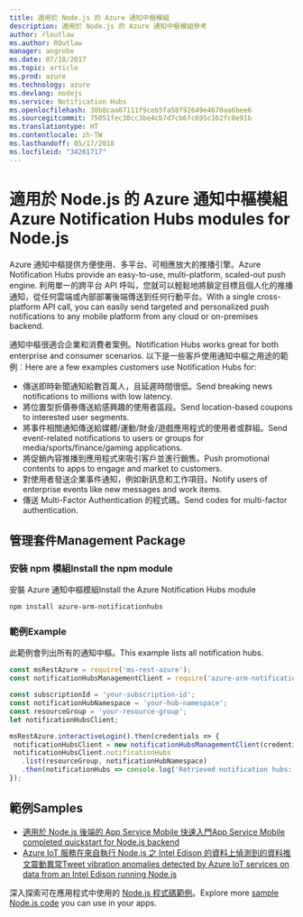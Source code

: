 ```yaml
---
title: 適用於 Node.js 的 Azure 通知中樞模組
description: 適用於 Node.js 的 Azure 通知中樞模組參考
author: rloutlaw
ms.author: ROutlaw
manager: angrobe
ms.date: 07/18/2017
ms.topic: article
ms.prod: azure
ms.technology: azure
ms.devlang: nodejs
ms.service: Notification Hubs
ms.openlocfilehash: 30b8caa07111f9ceb5fa58f92649e4670aa6bee6
ms.sourcegitcommit: 75051fec38cc3be4cb7d7cb6fc695c162fc0e91b
ms.translationtype: HT
ms.contentlocale: zh-TW
ms.lasthandoff: 05/17/2018
ms.locfileid: "34261717"
---
```

# <a name="azure-notification-hubs-modules-for-nodejs"></a><span data-ttu-id="438c7-103">適用於 Node.js 的 Azure 通知中樞模組</span><span class="sxs-lookup"><span data-stu-id="438c7-103">Azure Notification Hubs modules for Node.js</span></span>

<span data-ttu-id="438c7-104">Azure 通知中樞提供方便使用、多平台、可相應放大的推播引擎。</span><span class="sxs-lookup"><span data-stu-id="438c7-104">Azure Notification Hubs provide an easy-to-use, multi-platform, scaled-out push engine.</span></span> <span data-ttu-id="438c7-105">利用單一的跨平台 API 呼叫，您就可以輕鬆地將鎖定目標且個人化的推播通知，從任何雲端或內部部署後端傳送到任何行動平台。</span><span class="sxs-lookup"><span data-stu-id="438c7-105">With a single cross-platform API call, you can easily send targeted and personalized push notifications to any mobile platform from any cloud or on-premises backend.</span></span>

<span data-ttu-id="438c7-106">通知中樞很適合企業和消費者案例。</span><span class="sxs-lookup"><span data-stu-id="438c7-106">Notification Hubs works great for both enterprise and consumer scenarios.</span></span> <span data-ttu-id="438c7-107">以下是一些客戶使用通知中樞之用途的範例︰</span><span class="sxs-lookup"><span data-stu-id="438c7-107">Here are a few examples customers use Notification Hubs for:</span></span>
- <span data-ttu-id="438c7-108">傳送即時新聞通知給數百萬人，且延遲時間很低。</span><span class="sxs-lookup"><span data-stu-id="438c7-108">Send breaking news notifications to millions with low latency.</span></span>
- <span data-ttu-id="438c7-109">將位置型折價券傳送給感興趣的使用者區段。</span><span class="sxs-lookup"><span data-stu-id="438c7-109">Send location-based coupons to interested user segments.</span></span>
- <span data-ttu-id="438c7-110">將事件相關通知傳送給媒體/運動/財金/遊戲應用程式的使用者或群組。</span><span class="sxs-lookup"><span data-stu-id="438c7-110">Send event-related notifications to users or groups for media/sports/finance/gaming applications.</span></span>
- <span data-ttu-id="438c7-111">將促銷內容推播到應用程式來吸引客戶並進行銷售。</span><span class="sxs-lookup"><span data-stu-id="438c7-111">Push promotional contents to apps to engage and market to customers.</span></span>
- <span data-ttu-id="438c7-112">對使用者發送企業事件通知，例如新訊息和工作項目。</span><span class="sxs-lookup"><span data-stu-id="438c7-112">Notify users of enterprise events like new messages and work items.</span></span>
- <span data-ttu-id="438c7-113">傳送 Multi-Factor Authentication 的程式碼。</span><span class="sxs-lookup"><span data-stu-id="438c7-113">Send codes for multi-factor authentication.</span></span>

## <a name="management-package"></a><span data-ttu-id="438c7-114">管理套件</span><span class="sxs-lookup"><span data-stu-id="438c7-114">Management Package</span></span>

### <a name="install-the-npm-module"></a><span data-ttu-id="438c7-115">安裝 npm 模組</span><span class="sxs-lookup"><span data-stu-id="438c7-115">Install the npm module</span></span>

<span data-ttu-id="438c7-116">安裝 Azure 通知中樞模組</span><span class="sxs-lookup"><span data-stu-id="438c7-116">Install the Azure Notification Hubs module</span></span> 

```bash
npm install azure-arm-notificationhubs
```

### <a name="example"></a><span data-ttu-id="438c7-117">範例</span><span class="sxs-lookup"><span data-stu-id="438c7-117">Example</span></span>

<span data-ttu-id="438c7-118">此範例會列出所有的通知中樞。</span><span class="sxs-lookup"><span data-stu-id="438c7-118">This example lists all notification hubs.</span></span>

 ```javascript
const msRestAzure = require('ms-rest-azure');
const notificationHubsManagementClient = require('azure-arm-notificationhubs');

const subscriptionId = 'your-subscription-id';
const notificationHubNamespace = 'your-hub-namespace';
const resourceGroup = 'your-resource-group';
let notificationHubsClient;

msRestAzure.interactiveLogin().then(credentials => {
  notificationHubsClient = new notificationHubsManagementClient(credentials, subscriptionId);
  notificationHubsClient.notificationHubs
    .list(resourceGroup, notificationHubNamespace)
    .then(notificationHubs => console.log('Retrieved notification hubs: ', notificationHubs));
});
```

## <a name="samples"></a><span data-ttu-id="438c7-119">範例</span><span class="sxs-lookup"><span data-stu-id="438c7-119">Samples</span></span>

* [<span data-ttu-id="438c7-120">適用於 Node.js 後端的 App Service Mobile 快速入門</span><span class="sxs-lookup"><span data-stu-id="438c7-120">App Service Mobile completed quickstart for Node.js backend</span></span>](https://azure.microsoft.com/resources/samples/app-service-mobile-nodejs-backend-quickstart/)
* [<span data-ttu-id="438c7-121">Azure IoT 服務在來自執行 Node.js 之 Intel Edison 的資料上偵測到的資料推文震動異常</span><span class="sxs-lookup"><span data-stu-id="438c7-121">Tweet vibration anomalies detected by Azure IoT services on data from an Intel Edison running Node.js</span></span>](https://azure.microsoft.com/resources/samples/iot-hub-nodejs-intel-edison-vibration-anomaly-detection/)

<span data-ttu-id="438c7-122">深入探索可在應用程式中使用的 [Node.js 程式碼範例](https://azure.microsoft.com/resources/samples/?platform=nodejs)。</span><span class="sxs-lookup"><span data-stu-id="438c7-122">Explore more [sample Node.js code](https://azure.microsoft.com/resources/samples/?platform=nodejs) you can use in your apps.</span></span>
